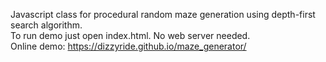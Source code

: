 Javascript class for procedural random maze generation using depth-first search algorithm.<br />
To run demo just open index.html. No web server needed.<br />
Online demo: https://dizzyride.github.io/maze_generator/
